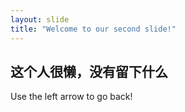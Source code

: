 ```yaml
---
layout: slide
title: "Welcome to our second slide!"
---
```

## 这个人很懒，没有留下什么
Use the left arrow to go back!
